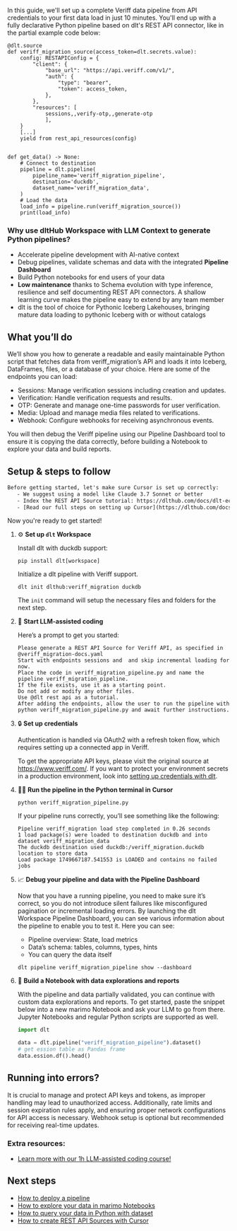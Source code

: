 In this guide, we'll set up a complete Veriff data pipeline from API credentials to your first data load in just 10 minutes. You'll end up with a fully declarative Python pipeline based on dlt's REST API connector, like in the partial example code below:

```python-outcome
@dlt.source
def veriff_migration_source(access_token=dlt.secrets.value):
    config: RESTAPIConfig = {
        "client": {
            "base_url": "https://api.veriff.com/v1/",
            "auth": {
                "type": "bearer",
                "token": access_token,
            },
        },
        "resources": [
            sessions,,verify-otp,,generate-otp
            ],
    }
    [...]
    yield from rest_api_resources(config)


def get_data() -> None:
    # Connect to destination
    pipeline = dlt.pipeline(
        pipeline_name='veriff_migration_pipeline',
        destination='duckdb',
        dataset_name='veriff_migration_data', 
    )
    # Load the data
    load_info = pipeline.run(veriff_migration_source())
    print(load_info) 
```

### Why use dltHub Workspace with LLM Context to generate Python pipelines?

- Accelerate pipeline development with AI-native context
- Debug pipelines, validate schemas and data with the integrated **Pipeline Dashboard**
- Build Python notebooks for end users of your data
- **Low maintenance** thanks to Schema evolution with type inference, resilience and self documenting REST API connectors. A shallow learning curve makes the pipeline easy to extend by any team member
- dlt is the tool of choice for Pythonic Iceberg Lakehouses, bringing mature data loading to pythonic Iceberg with or without catalogs

## What you’ll do

We’ll show you how to generate a readable and easily maintainable Python script that fetches data from veriff_migration’s API and loads it into Iceberg, DataFrames, files, or a database of your choice. Here are some of the endpoints you can load:

- Sessions: Manage verification sessions including creation and updates.
- Verification: Handle verification requests and results.
- OTP: Generate and manage one-time passwords for user verification.
- Media: Upload and manage media files related to verifications.
- Webhook: Configure webhooks for receiving asynchronous events.

You will then debug the Veriff pipeline using our Pipeline Dashboard tool to ensure it is copying the data correctly, before building a Notebook to explore your data and build reports.

## Setup & steps to follow

```default
Before getting started, let's make sure Cursor is set up correctly:
   - We suggest using a model like Claude 3.7 Sonnet or better
   - Index the REST API Source tutorial: https://dlthub.com/docs/dlt-ecosystem/verified-sources/rest_api/ and add it to context as **@dlt rest api**
   - [Read our full steps on setting up Cursor](https://dlthub.com/docs/dlt-ecosystem/llm-tooling/cursor-restapi#23-configuring-cursor-with-documentation)
```

Now you're ready to get started!

1. ⚙️ **Set up `dlt` Workspace**
    
    Install dlt with duckdb support:
    ```shell
    pip install dlt[workspace]
    ```

    Initialize a dlt pipeline with Veriff support.
    ```shell
    dlt init dlthub:veriff_migration duckdb
    ```

    The `init` command will setup the necessary files and folders for the next step.
    
2. 🤠 **Start LLM-assisted coding**
    
    Here’s a prompt to get you started:
    
    ```prompt
    Please generate a REST API Source for Veriff API, as specified in @veriff_migration-docs.yaml 
    Start with endpoints sessions and  and skip incremental loading for now. 
    Place the code in veriff_migration_pipeline.py and name the pipeline veriff_migration_pipeline. 
    If the file exists, use it as a starting point. 
    Do not add or modify any other files. 
    Use @dlt rest api as a tutorial. 
    After adding the endpoints, allow the user to run the pipeline with python veriff_migration_pipeline.py and await further instructions.
    ```

    
3. 🔒 **Set up credentials** 
    
    Authentication is handled via OAuth2 with a refresh token flow, which requires setting up a connected app in Veriff.
    
    To get the appropriate API keys, please visit the original source at https://www.veriff.com/.
    If you want to protect your environment secrets in a production environment, look into [setting up credentials with dlt](https://dlthub.com/docs/walkthroughs/add_credentials).
    
4. 🏃‍♀️ **Run the pipeline in the Python terminal in Cursor**
    
    ```shell
    python veriff_migration_pipeline.py
    ```
    
    If your pipeline runs correctly, you’ll see something like the following:
    
    ```shell
    Pipeline veriff_migration load step completed in 0.26 seconds
    1 load package(s) were loaded to destination duckdb and into dataset veriff_migration_data
    The duckdb destination used duckdb:/veriff_migration.duckdb location to store data
    Load package 1749667187.541553 is LOADED and contains no failed jobs
    ```
    
5. 📈 **Debug your pipeline and data with the Pipeline Dashboard**

    Now that you have a running pipeline, you need to make sure it’s correct, so you do not introduce silent failures like misconfigured pagination or incremental loading errors. By launching the dlt Workspace Pipeline Dashboard, you can see various information about the pipeline to enable you to test it. Here you can see:
    - Pipeline overview: State, load metrics
    - Data’s schema: tables, columns, types, hints
    - You can query the data itself
    
    ```shell
    dlt pipeline veriff_migration_pipeline show --dashboard
    ```
    
6. 🐍 **Build a Notebook with data explorations and reports**

    With the pipeline and data partially validated, you can continue with custom data explorations and reports. To get started, paste the snippet below into a new marimo Notebook and ask your LLM to go from there. Jupyter Notebooks and regular Python scripts are supported as well.

    
    ```python
    import dlt

   data = dlt.pipeline("veriff_migration_pipeline").dataset()
   # get ession table as Pandas frame
   data.ession.df().head()
    ```

## Running into errors?

It is crucial to manage and protect API keys and tokens, as improper handling may lead to unauthorized access. Additionally, rate limits and session expiration rules apply, and ensuring proper network configurations for API access is necessary. Webhook setup is optional but recommended for receiving real-time updates.

### Extra resources:

- [Learn more with our 1h LLM-assisted coding course!](https://www.youtube.com/watch?v=GGid70rnJuM)

## Next steps

- [How to deploy a pipeline](https://dlthub.com/docs/walkthroughs/deploy-a-pipeline)
- [How to explore your data in marimo Notebooks](https://dlthub.com/docs/general-usage/dataset-access/marimo)
- [How to query your data in Python with dataset](https://dlthub.com/docs/general-usage/dataset-access/dataset)
- [How to create REST API Sources with Cursor](https://dlthub.com/docs/dlt-ecosystem/llm-tooling/cursor-restapi)